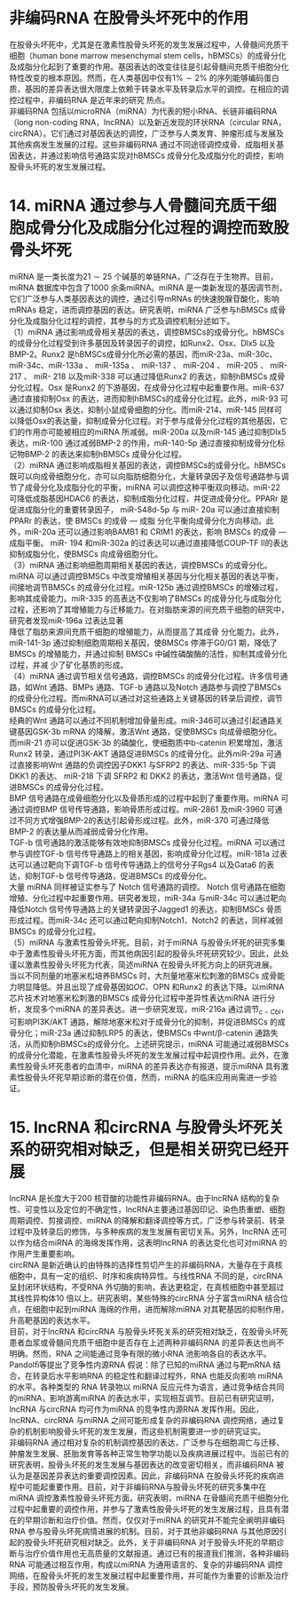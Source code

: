 # 非编码RNA 在股骨头坏死中的作用  
在股骨头坏死中，尤其是在激素性股骨头坏死的发生发展过程中，人骨髓间充质干细胞（human bone marrow mesenchymal stem cells，hBMSCs）的成骨分化及成脂分化起到了重要的作用。基因表达的改变往往是引起骨髓间充质干细胞分化特性改变的根本原因。然而，在人类基因中仅有$1\%\sim2\%$ 的序列能够编码蛋白质，基因的差异表达很大限度上依赖于转录水平及转录后水平的调控。在相应的调控过程中，非编码RNA 是近年来的研究 热点。  
非编码RNA 包括以microRNA（miRNA）为代表的短小RNA、长链非编码RNA（long non-coding RNA，lncRNA）以及新近发现的环状RNA（circular RNA，circRNA）。它们通过对基因表达的调控，广泛参与人类发育、肿瘤形成与发展及其他疾病发生发展的过程。这些非编码RNA 通过不同途径调控成骨、成脂相关基因表达，并通过影响信号通路实现对hBMSCs 成骨分化及成脂分化的调控，影响股骨头坏死的发生发展过程。  
# 14. miRNA 通过参与人骨髓间充质干细胞成骨分化及成脂分化过程的调控而致股骨头坏死  
miRNA 是一类长度为$21\sim25$ 个碱基的单链RNA，广泛存在于生物界。目前，miRNA 数据库中包含了1000 余条miRNA。miRNA 是一类新发现的基因调节剂，它们广泛参与人类基因表达的调控，通过引导mRNAs 的快速脱腺苷酸化，影响mRNAs 稳定，进而调控基因的表达。研究表明，miRNA 广泛参与hBMSCs 成骨分化及成脂分化过程的调控，其参与的方式及调控机制分述如下。  
（1）miRNA 通过影响成骨相关基因的表达，调控BMSCs的成骨分化。hBMSCs 的成骨分化过程受到许多基因及转录因子的调控，如Runx2、Osx、Dlx5 以及BMP-2。Runx2 是hBMSCs成骨分化所必需的基因，而miR-23a、miR-30c、miR-34c、miR-133a 、 miR-135a 、 miR-137 、 miR-204 、 miR-205 、 miR-217 、 miR- 218 以及miR-338 可以通过降低Runx2 的表达，抑制hBMSCs 成骨分化过程。Osx 是Runx2 的下游基因，在成骨分化过程中起重要作用。miR-637 通过直接抑制Osx 的表达，进而抑制hBMSCs的成骨分化过程。此外，miR-93 可以通过抑制Osx 表达，抑制小鼠成骨细胞的分化。而miR-214、miR-145 同样可以降低Osx的表达量，抑制成骨分化过程。对于参与成骨分化过程的其他基因，它们的作用亦可能被相应的miRNA 所减弱。miR-200a 以及miR-145 通过抑制Dlx5 表达，miR-100 通过减弱BMP-2 的作用，miR-140-5p 通过直接抑制成骨分化标记物BMP-2 的表达来抑制hBMSCs 成骨分化过程。  
（2）miRNA 通过影响成脂相关基因的表达，调控BMSCs的成骨分化。hBMSCs 既可以向成骨细胞分化，亦可以向脂肪细胞分化，大量转录因子及信号通路参与调节了成骨分化及成脂分化的平衡，miRNA 可以调控这种平衡双向移动。miR-22 可降低成脂基因HDAC6 的表达，抑制成脂分化过程，并促进成骨分化。PPARr  是促进成脂分化的重要转录因子， miR-548d-5p  与 miR- 20a  可以通过直接抑制 PPARr  的表达，使 BMSCs  的成骨 — 成脂 分化平衡向成骨分化方向移动。此外，miR-20a 还可以通过影响BAMB1  和 CRIM1  的表达，影响 BMSCs  的成骨 — 成脂平衡。 miR- 194 和miR-302a 的过表达可以通过直接降低COUP-TF Ⅱ的表达抑制成脂分化，使BMSCs 向成骨细胞分化。  
（3）miRNA 通过影响细胞周期相关基因的表达，调控BMSCs 的成骨分化。miRNA 可以通过调控BMSCs 中改变增殖相关基因与分化相关基因的表达平衡，间接地调节BMSCs 的成骨分化过程。miR-125b 通过调控BMSCs 的增殖过程，影响其成骨能力。miR-335 的高表达不仅影响了BMSCs 的成骨分化与成脂分化过程，还影响了其增殖能力与迁移能力。在对脂肪来源的间充质干细胞的研究中，研究者发现miR-196a 过表达显著  
降低了脂肪来源间充质干细胞的增殖能力，从而提高了其成骨 分化能力。此外，miR-141-3p 通过抑制细胞周期相关基因，使BMSCs 停滞于G0/G1 期，降低了BMSCs 的增殖能力，并通过抑制 BMSCs  中碱性磷酸酶的活性，抑制其成骨分化过程，并减 少了矿化基质的形成。  
（4）miRNA 通过调节相关信号通路，调控BMSCs 的成骨分化过程。许多信号通路，如Wnt 通路、BMPs 通路、TGF-b 通路以及Notch 通路参与调控了BMSCs 的成骨分化过程。而miRNA可以通过对这些通路上关键基因的转录后调控，调节BMSCs 的成骨分化过程。  
经典的Wnt 通路可以通过不同机制增加骨量形成。miR-346可以通过引起通路关键基因GSK-3b mRNA 的降解，激活Wnt 通路，促使BMSCs 向成骨细胞分化。而miR-21 亦可以促进GSK-$3b$ 的磷酸化，使细胞质中b-catenin 积累增加，激活Runx2 转录，通过PI3K-AKT 通路促进BMSCs 的成骨分化。此外miR-29a 可通过直接影响Wnt 通路的负调控因子DKK1 与SFRP2 的表达、miR-335-5p  下调 DKK1  的表达、 miR-218  下调 SFRP2  和 DKK2 的表达，激活Wnt 信号通路，促进BMSCs 的成骨分化过程。  
BMP 信号通路在成骨细胞分化以及骨质形成的过程中起到了重要作用。miRNA 可通过调控BMP 信号传导通路，影响骨质形成过程。miR-2861 及miR-3960 可通过不同方式增强BMP-2的表达引起骨形成过程。此外，miR-370 可通过降低BMP-2 的表达量从而减弱成骨分化作用。  
TGF-b 信号通路的激活能够有效地抑制BMSCs 成骨分化过程。miRNA 可以通过参与调控TGF-b 信号传导通路上的相关基因，影响成骨分化过程。miR-181a 过表达可以通过靶向下调TGF-b 信号传导通路上的信号分子Rgs4 以及Gata6 的表达，抑制TGF-b 信号传导通路，促进BMSCs 的成骨分化。  
大量 miRNA  同样被证实参与了 Notch  信号通路的调控。 Notch 信号通路在细胞增殖、分化过程中起重要作用。研究者发现，miR-34a 与miR-34c 可以通过靶向降低Notch 信号传导通路上的关键转录因子Jagged1 的表达，抑制BMSCs 骨质形成过程。而miR-34c 还可以通过靶向抑制Notch1、Notch2 的表达，同样减弱BMSCs 的成骨分化过程。  
（5）miRNA 与激素性股骨头坏死。目前，对于miRNA 与股骨头坏死的研究多集中于激素性股骨头坏死方面，而其他病因引起的股骨头坏死研究较少。因此，此处谨以激素性股骨头坏死为代表，简述miRNA 在股骨头坏死方向上的研究进展。  
当以不同剂量的地塞米松培养BMSCs 时，大剂量地塞米松刺激的BMSCs 成骨能力明显降低。并且出现了成骨基因如$O C$、OPN 和Runx2 的表达下降。以miRNA 芯片技术对地塞米松刺激的BMSCs 成骨分化过程中差异性表达miRNA 进行分析，发现多个miRNA 的差异表达。进一步研究发现，miR-216a 通过调节$_{c-C b I}$，可影响PI3K/AKT 通路，解除地塞米松对于成骨分化的抑制，并促进BMSCs 的成骨分化；miR-23a 通过抑制LRP5 的表达，使BMSCs 中wnt/$\upbeta$-catenin 通路失活，从而抑制hBMSCs的成骨分化。上述研究提示，miRNA 可能通过减弱BMSCs 的成骨分化潜能，在激素性股骨头坏死的发生发展过程中起调控作用。此外，在激素性股骨头坏死患者的血清中，miRNA 的差异表达亦有报道，提示miRNA 具有激素性股骨头坏死早期诊断的潜在价值，然而，miRNA 的临床应用尚需进一步验证。  
# 15. lncRNA 和circRNA 与股骨头坏死关系的研究相对缺乏，但是相关研究已经开展  
lncRNA 是长度大于200 核苷酸的功能性非编码RNA。由于lncRNA 结构的复杂性、可变性以及定位的不确定性，lncRNA主要通过基因印记、染色质重塑、细胞周期调控、剪接调控、miRNA 的降解和翻译调控等方式，广泛参与转录前、转录过程中及转录后的修饰，与多种疾病的发生发展有密切关系。另外，lncRNA 还可以作为结合miRNA 的海绵发挥作用，这表明lncRNA 的表达变化也可对miRNA 的作用产生重要影响。  
circRNA 是新近确认的由特殊的选择性剪切产生的非编码RNA，大量存在于真核细胞中，具有一定的组织、时序和疾病特异性。与线性RNA 不同的是，circRNA 呈封闭环状结构，不受RNA 外切酶的影响，表达更稳定，在真核细胞中甚至超过其线性异构体10 倍以上。研究表明，某些特殊的circRNA 分子富含miRNA 结合位点，在细胞中起到miRNA 海绵的作用，进而解除miRNA 对其靶基因的抑制作用，升高靶基因的表达水平。  
目前，对于lncRNA 和circRNA 与股骨头坏死关系的研究相对缺乏，在股骨头坏死患者血浆或骨髓间充质干细胞中是否存在上述两种非编码RNA 的差异表达也尚不明确。然而，RNA 之间能通过竞争有限的微小RNA 池影响各自的表达水平。Pandolﬁ等提出了竞争性内源RNA 假说：除了已知的miRNA 通过与靶mRNA 结合，在转录后水平影响RNA 的稳定性和翻译过程外，RNA  也能反向影响 miRNA  的水平。各种类型的 RNA  转录物以 miRNA 反应元件为语言，通过竞争结合共同的miRNA，影响游离miRNA 的表达水平，实现相互调节。目前已有研究证明，lncRNA 与circRNA 均可作为miRNA 的竞争性内源RNA 发挥作用。因此，lncRNA、circRNA 与miRNA 之间可能形成复杂的非编码RNA 调控网络，通过复杂的机制影响股骨头坏死的发生发展，而这些机制需要进一步的研究证实。  
非编码RNA 通过相对复杂的机制调控基因的表达，广泛参与在细胞凋亡与迁移、肿瘤发生发展、胚胎发育等各种正常生物学功能以及疾病进展过程中。当前已有的研究表明，股骨头坏死的发生发展与基因表达的改变密切相关，而非编码RNA 被认为是基因差异表达的重要调控因素。因此，非编码RNA 在股骨头坏死的疾病进程中可能起重要作用。目前，对于非编码RNA与股骨头坏死的研究多集中在miRNA 调控激素性股骨头坏死方面。研究表明，miRNA 在骨髓间充质干细胞分化过程中起重要的调控作用，并参与了激素性股骨头坏死的发生发展过程，且具有潜在的早期诊断和治疗价值。然而，仅仅对于miRNA 的研究并不能完全阐明非编码RNA 参与股骨头坏死病情进展的机制。目前，对于其他非编码RNA 与其他原因引起的股骨头坏死研究相对缺乏。此外，关于非编码RNA 对于股骨头坏死的早期诊断与治疗价值作用也无高质量的文献报道。通过已有的报道我们推测，各种非编码RNA 可能通过相互作用，构成以miRNA 为通用语言的、复杂的非编码RNA 调控网络，在股骨头坏死的发生发展过程中起重要作用，并可能作为重要的诊断及治疗手段，预防股骨头坏死的发生发展。  
